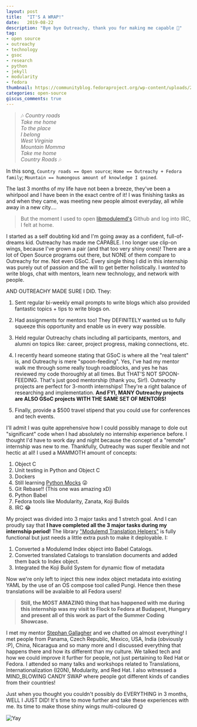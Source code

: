 ```yaml
---
layout: post
title:  "IT'S A WRAP!"
date:   2019-08-22
description: "Bye bye Outreachy, thank you for making me capable 💓"
tag:
- open source
- outreachy
- technology
- gsoc
- research
- python
- jekyll
- modularity
- fedora
thumbnail: https://communityblog.fedoraproject.org/wp-content/uploads/2018/01/outreachy-generic.png
categories: open-source
giscus_comments: true
---
```


> 🎶 *Country roads*     
*Take me home*     
*To the place*     
*I belong*     
*West Virginia*     
*Mountain Momma*     
*Take me home*     
*Country Roads* 🎶     

In this song, `Country roads == Open source`; `Home == Outreachy + Fedora family`; `Mountain == humongous amount of knowledge I gained`.

The last 3 months of my life have not been a breeze, they've been a whirlpool and I have been in the exact centre of it! I was finishing tasks as and when they came, was meeting new people almost everyday, all while away in a new city.... 

> But the moment I used to open [libmodulemd's](https://github.com/fedora-modularity/libmodulemd) Github and log into IRC, I felt at home. 

I started as a self doubting kid and I'm going away as a confident, full-of-dreams kid.
Outreachy has made me CAPABLE. I no longer use clip-on wings, because I've grown a pair (and that too very shiny ones)! There are a lot of Open Source programs out there, but NONE of them compare to Outreachy for me. Not even GSoC. Every single thing I did in this internship was purely out of passion and the will to get better holistically. I _wanted_ to write blogs, chat with mentors, learn new technology, and network with people. 

AND OUTREACHY MADE SURE I DID. They:

1. Sent regular bi-weekly email prompts to write blogs which also provided fantastic topics + tips to write blogs on.

2. Had assignments for mentors too! They DEFINITELY wanted us to fully squeeze this opportunity and enable us in every way possible.

3. Held regular Outreachy chats including all participants, mentors, and alumni on topics like: career, project progress, making connections, etc.

4. I recently heard someone stating that GSoC is where all the "real talent" is, and Outreachy is mere "spoon-feeding". Yes, I've had my mentor walk me through some really tough roadblocks, and yes he has reviewed my code thoroughly at all times. But THAT'S NOT SPOON-FEEDING. That's just good mentorship (thank you, Sir!). Outreachy projects are perfect for 3-month internships! They're a right balance of researching and implementation. **And FYI, MANY Outreachy projects are ALSO GSoC projects WITH THE SAME SET OF MENTORS!**

5. Finally, provide a $500 travel stipend that you could use for conferences and tech events. 


I'll admit I was quite apprehensive how I could possibly manage to dole out "significant" code when I had absolutely no internship experience before. I thought I'd have to work day and night because the concept of a "remote" internship was new to me. Thankfully, Outreachy was super flexible and not hectic at all! I used a MAMMOTH amount of concepts:

1. Object C
2. Unit testing in Python and Object C
3. Dockers
4. Still learning [Python Mocks](https://docs.python.org/3/library/unittest.mock.html) 😜
5. Git Rebase!! (This one was amazing xD)
6. Python Babel
7. Fedora tools like Modularity, Zanata, Koji Builds
8. IRC 😂

My project was divided into 3 major tasks and 1 stretch goal. And I can proudly say that **I have completed all the 3 major tasks during my internship period!** The library ["Modulemd Translation Helpers"](https://github.com/fedora-modularity/ModulemdTranslationHelpers) is fully functional but just needs a little extra push to make it deployable. I:

1. Converted a Modulemd Index object into Babel Catalogs.
2. Converted translated Catalogs to translation documents and added them back to Index object.
3. Integrated the Koji Build System for dynamic flow of metadata

Now we're only left to inject this new index object metadata into existing YAML by the use of an OS compose tool called Pungi. Hence then these translations will be avalaible to all Fedora users! 


> **Still, the MOST AMAZING thing that has happened with me during this internship was my visit to Flock to Fedora at Budapest, Hungary and present all of this work as part of the Summer Coding Showcase.**

I met my mentor [Stephan Gallagher](https://twitter.com/sgallagh_redhat) and we chatted on almost everything! I met people from Panama, Czech Republic, Mexico, USA, India (obviously :P), China, Nicaragua and so many more and I discussed everything that happens there and how its different than my culture. We talked tech and how we could improve it further for people, not just pertaining to Red Hat or Fedora. I attended so many talks and workshops related to Translations, Internationalization (I20N), Modularity, and Red Hat. I also witnessed a MIND_BLOWING CANDY SWAP where people got different kinds of candies from their countries! 

Just when you thought you couldn't possibly do EVERYTHING in 3 months, WELL I JUST DID! It's time to move further and take these experiences with me. Its time to make those shiny wings multi-coloured 🌞


![Yay](https://drive.google.com/uc?export=view&id=0B6ForE8OhMdTWkVkVXJVRkxFOXFhSmdURmVNX2pTTjc2cmFZ) 
